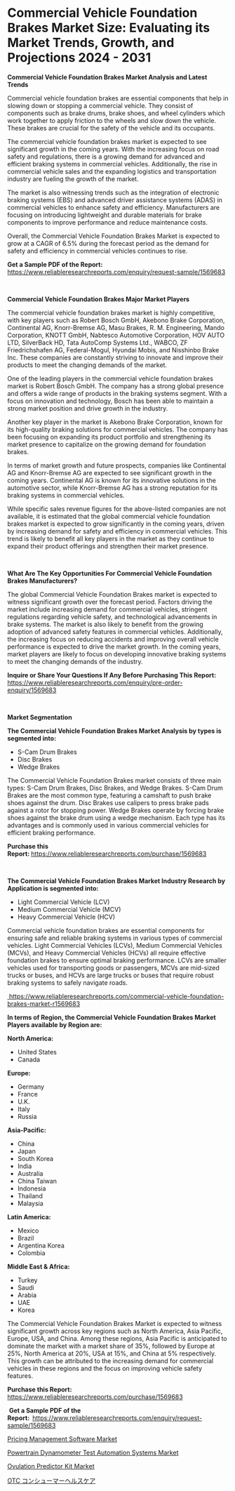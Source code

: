 <p><h1>Commercial Vehicle Foundation Brakes Market Size: Evaluating its Market Trends, Growth, and Projections 2024 - 2031</h1></p><p><strong>Commercial Vehicle Foundation Brakes Market Analysis and Latest Trends</strong></p>
<p><p>Commercial vehicle foundation brakes are essential components that help in slowing down or stopping a commercial vehicle. They consist of components such as brake drums, brake shoes, and wheel cylinders which work together to apply friction to the wheels and slow down the vehicle. These brakes are crucial for the safety of the vehicle and its occupants.</p><p>The commercial vehicle foundation brakes market is expected to see significant growth in the coming years. With the increasing focus on road safety and regulations, there is a growing demand for advanced and efficient braking systems in commercial vehicles. Additionally, the rise in commercial vehicle sales and the expanding logistics and transportation industry are fueling the growth of the market.</p><p>The market is also witnessing trends such as the integration of electronic braking systems (EBS) and advanced driver assistance systems (ADAS) in commercial vehicles to enhance safety and efficiency. Manufacturers are focusing on introducing lightweight and durable materials for brake components to improve performance and reduce maintenance costs.</p><p>Overall, the Commercial Vehicle Foundation Brakes Market is expected to grow at a CAGR of 6.5% during the forecast period as the demand for safety and efficiency in commercial vehicles continues to rise.</p></p>
<p><strong>Get a Sample PDF of the Report:&nbsp;</strong> <a href="https://www.reliableresearchreports.com/enquiry/request-sample/1569683">https://www.reliableresearchreports.com/enquiry/request-sample/1569683</a></p>
<p>&nbsp;</p>
<p><strong>Commercial Vehicle Foundation Brakes Major Market Players</strong></p>
<p><p>The commercial vehicle foundation brakes market is highly competitive, with key players such as Robert Bosch GmbH, Akebono Brake Corporation, Continental AG, Knorr-Bremse AG, Masu Brakes, R. M. Engineering, Mando Corporation, KNOTT GmbH, Nabtesco Automotive Corporation, HOV AUTO LTD, SilverBack HD, Tata AutoComp Systems Ltd., WABCO, ZF Friedrichshafen AG, Federal-Mogul, Hyundai Mobis, and Nisshinbo Brake Inc. These companies are constantly striving to innovate and improve their products to meet the changing demands of the market.</p><p>One of the leading players in the commercial vehicle foundation brakes market is Robert Bosch GmbH. The company has a strong global presence and offers a wide range of products in the braking systems segment. With a focus on innovation and technology, Bosch has been able to maintain a strong market position and drive growth in the industry.</p><p>Another key player in the market is Akebono Brake Corporation, known for its high-quality braking solutions for commercial vehicles. The company has been focusing on expanding its product portfolio and strengthening its market presence to capitalize on the growing demand for foundation brakes.</p><p>In terms of market growth and future prospects, companies like Continental AG and Knorr-Bremse AG are expected to see significant growth in the coming years. Continental AG is known for its innovative solutions in the automotive sector, while Knorr-Bremse AG has a strong reputation for its braking systems in commercial vehicles.</p><p>While specific sales revenue figures for the above-listed companies are not available, it is estimated that the global commercial vehicle foundation brakes market is expected to grow significantly in the coming years, driven by increasing demand for safety and efficiency in commercial vehicles. This trend is likely to benefit all key players in the market as they continue to expand their product offerings and strengthen their market presence.</p></p>
<p>&nbsp;</p>
<p><strong>What Are The Key Opportunities For Commercial Vehicle Foundation Brakes Manufacturers?</strong></p>
<p><p>The global Commercial Vehicle Foundation Brakes market is expected to witness significant growth over the forecast period. Factors driving the market include increasing demand for commercial vehicles, stringent regulations regarding vehicle safety, and technological advancements in brake systems. The market is also likely to benefit from the growing adoption of advanced safety features in commercial vehicles. Additionally, the increasing focus on reducing accidents and improving overall vehicle performance is expected to drive the market growth. In the coming years, market players are likely to focus on developing innovative braking systems to meet the changing demands of the industry.</p></p>
<p><strong>Inquire or Share Your Questions If Any Before Purchasing This Report:</strong> <a href="https://www.reliableresearchreports.com/enquiry/pre-order-enquiry/1569683">https://www.reliableresearchreports.com/enquiry/pre-order-enquiry/1569683</a></p>
<p>&nbsp;</p>
<p><strong>Market Segmentation</strong></p>
<p><strong>The Commercial Vehicle Foundation Brakes Market Analysis by types is segmented into:</strong></p>
<p><ul><li>S-Cam Drum Brakes</li><li>Disc Brakes</li><li>Wedge Brakes</li></ul></p>
<p><p>The Commercial Vehicle Foundation Brakes market consists of three main types: S-Cam Drum Brakes, Disc Brakes, and Wedge Brakes. S-Cam Drum Brakes are the most common type, featuring a camshaft to push brake shoes against the drum. Disc Brakes use calipers to press brake pads against a rotor for stopping power. Wedge Brakes operate by forcing brake shoes against the brake drum using a wedge mechanism. Each type has its advantages and is commonly used in various commercial vehicles for efficient braking performance.</p></p>
<p><strong>Purchase this Report:&nbsp;</strong><a href="https://www.reliableresearchreports.com/purchase/1569683">https://www.reliableresearchreports.com/purchase/1569683</a></p>
<p>&nbsp;</p>
<p><strong>The Commercial Vehicle Foundation Brakes Market Industry Research by Application is segmented into:</strong></p>
<p><ul><li>Light Commercial Vehicle (LCV)</li><li>Medium Commercial Vehicle (MCV)</li><li>Heavy Commercial Vehicle (HCV)</li></ul></p>
<p><p>Commercial vehicle foundation brakes are essential components for ensuring safe and reliable braking systems in various types of commercial vehicles. Light Commercial Vehicles (LCVs), Medium Commercial Vehicles (MCVs), and Heavy Commercial Vehicles (HCVs) all require effective foundation brakes to ensure optimal braking performance. LCVs are smaller vehicles used for transporting goods or passengers, MCVs are mid-sized trucks or buses, and HCVs are large trucks or buses that require robust braking systems to safely navigate roads.</p></p>
<p><a href="https://www.reliableresearchreports.com/commercial-vehicle-foundation-brakes-market-r1569683">&nbsp;https://www.reliableresearchreports.com/commercial-vehicle-foundation-brakes-market-r1569683</a></p>
<p><strong>In terms of Region, the Commercial Vehicle Foundation Brakes Market Players available by Region are:</strong></p>
<p>
    <p> <strong> North America: </strong>
        <ul>
            <li>United States</li>
            <li>Canada</li>
        </ul>
        </p> 
    <p> <strong> Europe: </strong>
        <ul>
            <li>Germany</li>
            <li>France</li>
            <li>U.K.</li>
            <li>Italy</li>
            <li>Russia</li>
        </ul>
        </p> 
    <p> <strong> Asia-Pacific: </strong>
        <ul>
            <li>China</li>
            <li>Japan</li>
            <li>South Korea</li>
            <li>India</li>
            <li>Australia</li>
            <li>China Taiwan</li>
            <li>Indonesia</li>
            <li>Thailand</li>
            <li>Malaysia</li>
        </ul>
        </p> 
    <p> <strong> Latin America: </strong>
        <ul>
            <li>Mexico</li>
            <li>Brazil</li>
            <li>Argentina Korea</li>
            <li>Colombia</li>
        </ul>
        </p> 
    <p> <strong> Middle East & Africa: </strong>
        <ul>
            <li>Turkey</li>
            <li>Saudi</li>
            <li>Arabia</li>
            <li>UAE</li>
            <li>Korea</li>
        </ul>
    </p>
    </p>
<p><p>The Commercial Vehicle Foundation Brakes Market is expected to witness significant growth across key regions such as North America, Asia Pacific, Europe, USA, and China. Among these regions, Asia Pacific is anticipated to dominate the market with a market share of 35%, followed by Europe at 25%, North America at 20%, USA at 15%, and China at 5% respectively. This growth can be attributed to the increasing demand for commercial vehicles in these regions and the focus on improving vehicle safety features.</p></p>
<p><strong>Purchase this Report: </strong><a href="https://www.reliableresearchreports.com/purchase/1569683">https://www.reliableresearchreports.com/purchase/1569683</a></p>
<p>&nbsp;<strong>Get a Sample PDF of the Report:&nbsp;&nbsp;</strong><a href="https://www.reliableresearchreports.com/enquiry/request-sample/1569683">https://www.reliableresearchreports.com/enquiry/request-sample/1569683</a></p>
<p><strong></strong></p>
<p><p><a href="https://medium.com/@m.muhlisin.sin_83756/pricing-management-software-market-overview-global-market-trends-and-future-prospects-from-2024-to-577927daa29c">Pricing Management Software Market</a></p><p><a href="https://github.com/velmabcooper52024/Market-Research-Report-List-1/blob/main/powertrain-dynamometer-test-automation-systems-market.md">Powertrain Dynamometer Test Automation Systems Market</a></p><p><a href="https://medium.com/@gracielawharris42024/ovulation-predictor-kit-market-research-report-includes-analysis-on-market-size-share-and-growth-ddd8519b2d8e">Ovulation Predictor Kit Market</a></p><p><a href="https://github.com/zjkmgcs938405/Market-Research-Report-List-3/blob/main/6868258182902.md">OTC コンシューマーヘルスケア</a></p></p>